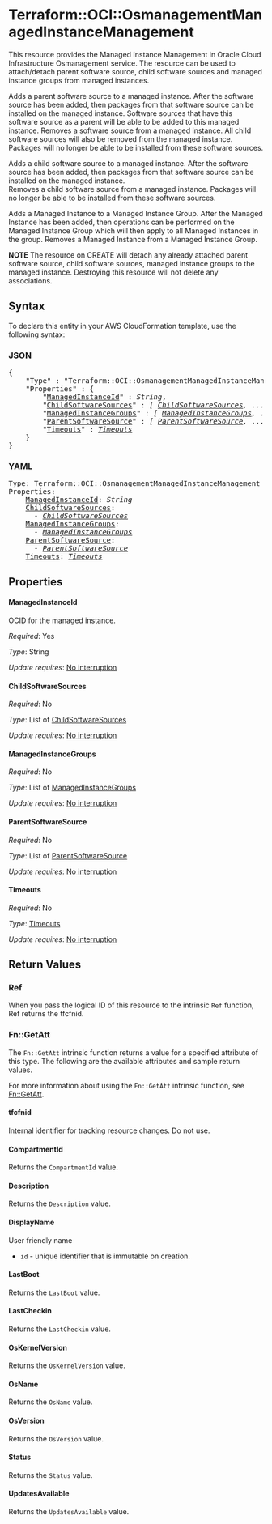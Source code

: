 # Terraform::OCI::OsmanagementManagedInstanceManagement

This resource provides the Managed Instance Management in Oracle Cloud Infrastructure Osmanagement service.
The resource can be used to attach/detach parent software source, child software sources and managed instance groups from managed instances.

Adds a parent software source to a managed instance. After the software source has been added, then packages from that software source can be installed on the managed instance. Software sources that have this software source as a parent will be able to be added to this managed instance.
Removes a software source from a managed instance. All child software sources will also be removed from the managed instance. Packages will no longer be able to be installed from these software sources.
        
Adds a child software source to a managed instance. After the software source has been added, then packages from that software source can be installed on the managed instance.   
Removes a child software source from a managed instance. Packages will no longer be able to be installed from these software sources.

Adds a Managed Instance to a Managed Instance Group. After the Managed Instance has been added, then operations can be performed on the Managed Instance Group which will then apply to all Managed Instances in the group. 
Removes a Managed Instance from a Managed Instance Group.
        
**NOTE** The resource on CREATE will detach any already attached parent software source, child software sources, managed instance groups to the managed instance. 
Destroying this resource will not delete any associations.

## Syntax

To declare this entity in your AWS CloudFormation template, use the following syntax:

### JSON

<pre>
{
    "Type" : "Terraform::OCI::OsmanagementManagedInstanceManagement",
    "Properties" : {
        "<a href="#managedinstanceid" title="ManagedInstanceId">ManagedInstanceId</a>" : <i>String</i>,
        "<a href="#childsoftwaresources" title="ChildSoftwareSources">ChildSoftwareSources</a>" : <i>[ <a href="childsoftwaresources.md">ChildSoftwareSources</a>, ... ]</i>,
        "<a href="#managedinstancegroups" title="ManagedInstanceGroups">ManagedInstanceGroups</a>" : <i>[ <a href="managedinstancegroups.md">ManagedInstanceGroups</a>, ... ]</i>,
        "<a href="#parentsoftwaresource" title="ParentSoftwareSource">ParentSoftwareSource</a>" : <i>[ <a href="parentsoftwaresource.md">ParentSoftwareSource</a>, ... ]</i>,
        "<a href="#timeouts" title="Timeouts">Timeouts</a>" : <i><a href="timeouts.md">Timeouts</a></i>
    }
}
</pre>

### YAML

<pre>
Type: Terraform::OCI::OsmanagementManagedInstanceManagement
Properties:
    <a href="#managedinstanceid" title="ManagedInstanceId">ManagedInstanceId</a>: <i>String</i>
    <a href="#childsoftwaresources" title="ChildSoftwareSources">ChildSoftwareSources</a>: <i>
      - <a href="childsoftwaresources.md">ChildSoftwareSources</a></i>
    <a href="#managedinstancegroups" title="ManagedInstanceGroups">ManagedInstanceGroups</a>: <i>
      - <a href="managedinstancegroups.md">ManagedInstanceGroups</a></i>
    <a href="#parentsoftwaresource" title="ParentSoftwareSource">ParentSoftwareSource</a>: <i>
      - <a href="parentsoftwaresource.md">ParentSoftwareSource</a></i>
    <a href="#timeouts" title="Timeouts">Timeouts</a>: <i><a href="timeouts.md">Timeouts</a></i>
</pre>

## Properties

#### ManagedInstanceId

OCID for the managed instance.

_Required_: Yes

_Type_: String

_Update requires_: [No interruption](https://docs.aws.amazon.com/AWSCloudFormation/latest/UserGuide/using-cfn-updating-stacks-update-behaviors.html#update-no-interrupt)

#### ChildSoftwareSources

_Required_: No

_Type_: List of <a href="childsoftwaresources.md">ChildSoftwareSources</a>

_Update requires_: [No interruption](https://docs.aws.amazon.com/AWSCloudFormation/latest/UserGuide/using-cfn-updating-stacks-update-behaviors.html#update-no-interrupt)

#### ManagedInstanceGroups

_Required_: No

_Type_: List of <a href="managedinstancegroups.md">ManagedInstanceGroups</a>

_Update requires_: [No interruption](https://docs.aws.amazon.com/AWSCloudFormation/latest/UserGuide/using-cfn-updating-stacks-update-behaviors.html#update-no-interrupt)

#### ParentSoftwareSource

_Required_: No

_Type_: List of <a href="parentsoftwaresource.md">ParentSoftwareSource</a>

_Update requires_: [No interruption](https://docs.aws.amazon.com/AWSCloudFormation/latest/UserGuide/using-cfn-updating-stacks-update-behaviors.html#update-no-interrupt)

#### Timeouts

_Required_: No

_Type_: <a href="timeouts.md">Timeouts</a>

_Update requires_: [No interruption](https://docs.aws.amazon.com/AWSCloudFormation/latest/UserGuide/using-cfn-updating-stacks-update-behaviors.html#update-no-interrupt)

## Return Values

### Ref

When you pass the logical ID of this resource to the intrinsic `Ref` function, Ref returns the tfcfnid.

### Fn::GetAtt

The `Fn::GetAtt` intrinsic function returns a value for a specified attribute of this type. The following are the available attributes and sample return values.

For more information about using the `Fn::GetAtt` intrinsic function, see [Fn::GetAtt](https://docs.aws.amazon.com/AWSCloudFormation/latest/UserGuide/intrinsic-function-reference-getatt.html).

#### tfcfnid

Internal identifier for tracking resource changes. Do not use.

#### CompartmentId

Returns the <code>CompartmentId</code> value.

#### Description

Returns the <code>Description</code> value.

#### DisplayName

User friendly name
* `id` - unique identifier that is immutable on creation.

#### LastBoot

Returns the <code>LastBoot</code> value.

#### LastCheckin

Returns the <code>LastCheckin</code> value.

#### OsKernelVersion

Returns the <code>OsKernelVersion</code> value.

#### OsName

Returns the <code>OsName</code> value.

#### OsVersion

Returns the <code>OsVersion</code> value.

#### Status

Returns the <code>Status</code> value.

#### UpdatesAvailable

Returns the <code>UpdatesAvailable</code> value.

